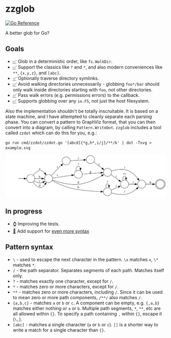 # zzglob

[![Go Reference](https://pkg.go.dev/badge/github.com/DrJosh9000/zzglob.svg)](https://pkg.go.dev/github.com/DrJosh9000/zzglob)

A better glob for Go?

## Goals

* <abbr title="Done">✅</abbr> Glob in a deterministic order, like `fs.WalkDir`.
* <abbr title="Done">✅</abbr> Support the classics like `?` and `*`, and also
  modern conveniences like `**`, `{x,y,z}`, and `[abc]`.
* <abbr title="Done">✅</abbr> Optionally traverse directory symlinks.
* <abbr title="Done">✅</abbr> Avoid walking directories unnecessarily -
  globbing `foo*/bar` should only walk inside directories starting with `foo`,
  not other directories.
* <abbr title="Done">✅</abbr> Pass walk errors (e.g. permissions errors) to the
  callback.
* <abbr title="Done">✅</abbr> Supports globbing over any `io.FS`, not just the
  host filesystem.

Also the implementation shouldn't be totally inscruitable. It is based on a
state machine, and I have attempted to cleanly separate each parsing phase.
You can convert a pattern to GraphViz format, that you can then convert into a
diagram, by calling `Pattern.WriteDot`. `zzglob` includes a tool called `zzdot`
which can do this for you, e.g.:

```shell
go run cmd/zzdot/zzdot.go '[abcd]{*g,h*,i/j}/**/k' | dot -Tsvg > example.svg
```

![Example.svg](example.svg)

## In progress

* <abbr title="WIP">⌚️</abbr> Improving the tests.
* <abbr title="Thinking about">🧠</abbr> Add support for
  [even more syntax](https://www.digitalocean.com/community/tools/glob)

## Pattern syntax

* `\` - used to escape the next character in the pattern. `\x` matches `x`, `\*`
  matches `*`.
* `/` - the path separator. Separates segments of each path.
  Matches itself only.
* `?` - matches exactly one character, except for `/`.
* `*` - matches zero or more characters, except for `/`.
* `**` - matches zero or more characters, including `/`. Since it can be used
  to mean zero or more path components, `/**/` also matches `/`.
* `{a,b,c}` - matches `a` or `b` or `c`. A component can be empty, e.g. `{,a,b}`
  matches either nothing or `a` or `b`. Multiple path segments, `*`, `**`, etc
  are all allowed within `{}`. To specify a path containing `,` within `{}`,
  escape it (`\,`).
* `[abc]` - matches a single character (`a` or `b` or `c`). `[]` is a shorter
  way to write a match for a single character than `{}`.

